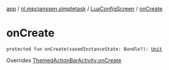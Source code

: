 [app](../../index.md) / [nl.mpcjanssen.simpletask](../index.md) / [LuaConfigScreen](index.md) / [onCreate](.)

# onCreate

`protected fun onCreate(savedInstanceState: Bundle?): `[`Unit`](https://kotlinlang.org/api/latest/jvm/stdlib/kotlin/-unit/index.html)

Overrides [ThemedActionBarActivity.onCreate](../-themed-action-bar-activity/on-create.md)

